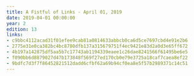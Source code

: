 ```yaml
---
title: A Fistful of Links - April 01, 2019
date: 2019-04-01 00:00:00
year: 2
edition: 13
links:
- c9bbc4112acad31f01efee9cab81a0814633abbcb0ca6d5ce7697cbd4e91e2b6
- 2775e31e0ca382bc4bc8780dfb137a315679751f4ec9421e83d2a0d3e65ff672
- 4b197a142875df5aa5b7c17743ab1194339eaee1c26dae8241566f61495be6e5
- f090bb6d8879027d47b173848f569f27ed170cb0e79e3725a18caf7caea8ef22
- 9bdfc7d3f7f86452821512dadd6cfbf62a69b94cf0ea8e5f57b2989371c14c51
---
```


